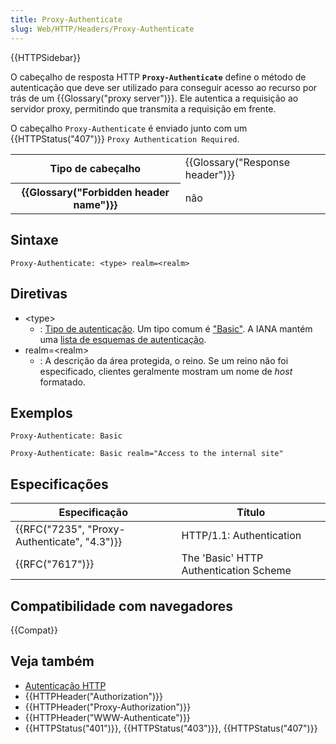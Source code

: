 ```yaml
---
title: Proxy-Authenticate
slug: Web/HTTP/Headers/Proxy-Authenticate
---
```


{{HTTPSidebar}}

O cabeçalho de resposta HTTP **`Proxy-Authenticate`** define o método de autenticação que deve ser utilizado para conseguir acesso ao recurso por trás de um {{Glossary("proxy server")}}. Ele autentica a requisição ao servidor proxy, permitindo que transmita a requisição em frente.

O cabeçalho `Proxy-Authenticate` é enviado junto com um {{HTTPStatus("407")}} `Proxy Authentication Required`.

<table class="properties">
  <tbody>
    <tr>
      <th scope="row">Tipo de cabeçalho</th>
      <td>{{Glossary("Response header")}}</td>
    </tr>
    <tr>
      <th scope="row">{{Glossary("Forbidden header name")}}</th>
      <td>não</td>
    </tr>
  </tbody>
</table>

## Sintaxe

```
Proxy-Authenticate: <type> realm=<realm>
```

## Diretivas

- \<type>
  - : [Tipo de autenticação](/pt-BR/docs/Web/HTTP/Authentication#Authentication_schemes). Um tipo comum é ["Basic"](/pt-BR/docs/Web/HTTP/Authentication#Basic_authentication_scheme). A IANA mantém uma [lista de esquemas de autenticação](http://www.iana.org/assignments/http-authschemes/http-authschemes.xhtml).
- realm=\<realm>
  - : A descrição da área protegida, o reino. Se um reino não foi especificado, clientes geralmente mostram um nome de _host_ formatado.

## Exemplos

```
Proxy-Authenticate: Basic

Proxy-Authenticate: Basic realm="Access to the internal site"
```

## Especificações

| Especificação                                | Título                                 |
| -------------------------------------------- | -------------------------------------- |
| {{RFC("7235", "Proxy-Authenticate", "4.3")}} | HTTP/1.1: Authentication               |
| {{RFC("7617")}}                              | The 'Basic' HTTP Authentication Scheme |

## Compatibilidade com navegadores

{{Compat}}

## Veja também

- [Autenticação HTTP](/pt-BR/docs/Web/HTTP/Authentication)
- {{HTTPHeader("Authorization")}}
- {{HTTPHeader("Proxy-Authorization")}}
- {{HTTPHeader("WWW-Authenticate")}}
- {{HTTPStatus("401")}}, {{HTTPStatus("403")}}, {{HTTPStatus("407")}}

